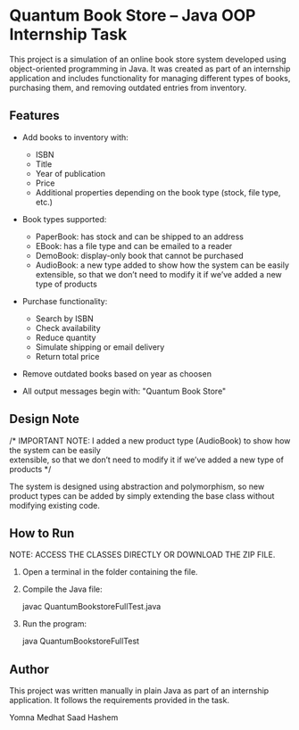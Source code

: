 # Quantum Book Store – Java OOP Internship Task

This project is a simulation of an online book store system developed using object-oriented programming in Java. It was created as part of an internship application and includes functionality for managing different types of books, purchasing them, and removing outdated entries from inventory.

## Features

- Add books to inventory with:
  - ISBN
  - Title
  - Year of publication
  - Price
  - Additional properties depending on the book type (stock, file type, etc.)

- Book types supported:
  - PaperBook: has stock and can be shipped to an address
  - EBook: has a file type and can be emailed to a reader
  - DemoBook: display-only book that cannot be purchased
  - AudioBook: a new type added to show how the system can be easily extensible, so that we don’t need to modify it if we’ve added a new type of products

- Purchase functionality:
  - Search by ISBN
  - Check availability
  - Reduce quantity
  - Simulate shipping or email delivery
  - Return total price

- Remove outdated books based on year as choosen
- All output messages begin with: "Quantum Book Store"

## Design Note

/* IMPORTANT NOTE: I added a new product type (AudioBook) to show how the system can be easily  
   extensible, so that we don’t need to modify it if we’ve added a new type of products */

The system is designed using abstraction and polymorphism, so new product types can be added by simply extending the base class without modifying existing code.

## How to Run

NOTE: ACCESS THE CLASSES DIRECTLY OR DOWNLOAD THE ZIP FILE.

1. Open a terminal in the folder containing the file.
2. Compile the Java file:

   javac QuantumBookstoreFullTest.java

3. Run the program:

   java QuantumBookstoreFullTest

## Author

This project was written manually in plain Java as part of an internship application. It follows the requirements provided in the task.

Yomna Medhat Saad Hashem
